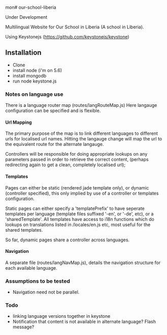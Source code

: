  mon# our-school-liberia

Under Development


Multilingual Website for Our School in Liberia (A school in Liberia).

Using Keystonejs (https://github.com/keystonejs/keystone)


## Installation 

* Clone
* install node (i'm on 5.6)
* install mongodb
* run node keystone.js


### Notes on language use

There is a language router map (routes/langRouteMap.js) Here langauge configuration can be specified and is flexible.

#### Url Mapping

The primary purpose of the map is to link different languages to different urls for localised url names. Hitting the langauge change will map the url to the equivalent route for the alternate langauge.

Controllers will be responsible for doing appropriate lookups on any parameters passed in order to retrieve the correct content, (perhaps redirecting again to get a clean, completely localised url);


#### Templates

Pages can either be static (rendered jade template only), or dynamic (controller specified), this only implied by use of a controller or templates configuration.

Static pages can either specify a 'templatePrefix' to have seperate templates per language (template files suffixed '-en', or '-de', etc), or a 'sharedTemplate'. All templates have access to i18n functions which do lookups on translations listed in /locales/en.js etc, most useful for the shared templates.

So far, dynamic pages share a controller across languages.  


#### Navigation

A separate file (routes/langNavMap.js), details the navigation structure for each available language.


### Assumptions to be tested

* Navigation need not be parallel.


### Todo

* linking language versions together in keystone
* Notification that content is not available in alternate language? Flash message?


